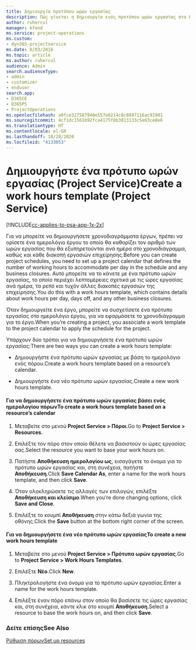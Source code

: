 ```yaml
---
title: Δημιουργία προτύπου ωρών εργασίας
description: Πώς γίνεται η δημιουργία ενός προτύπου ωρών εργασίας στο Project Service
author: ruhercul
manager: kfend
ms.service: project-operations
ms.custom:
- dyn365-projectservice
ms.date: 8/03/2018
ms.topic: article
ms.author: ruhercul
audience: Admin
search.audienceType:
- admin
- customizer
- enduser
search.app:
- D365CE
- D365PS
- ProjectOperations
ms.openlocfilehash: a0fce327587940e557e0214c8c0897116ac91901
ms.sourcegitcommit: 4cf1dc1561b92fca4175f0b3813133c5e63ce8e6
ms.translationtype: HT
ms.contentlocale: el-GR
ms.lasthandoff: 10/28/2020
ms.locfileid: "4133053"
---
```

# <a name="create-a-work-hours-template-project-service"></a><span data-ttu-id="449c9-103">Δημιουργήστε ένα πρότυπο ωρών εργασίας (Project Service)</span><span class="sxs-lookup"><span data-stu-id="449c9-103">Create a work hours template (Project Service)</span></span>

[!INCLUDE[cc-applies-to-psa-app-1x-2x](../includes/cc-applies-to-psa-app-1x-2x.md)]

<span data-ttu-id="449c9-104">Για να μπορείτε να δημιουργήσετε χρονοδιαγράμματα έργων, πρέπει να ορίσετε ένα ημερολόγιο έργου το οποίο θα καθορίζει τον αριθμό των ωρών εργασίας που θα εξυπηρετούνται ανά ημέρα στο χρονοδιάγραμμα, καθώς και κάθε διακοπή εργασιών επιχείρησης.</span><span class="sxs-lookup"><span data-stu-id="449c9-104">Before you can create project schedules, you need to set up a project calendar that defines the number of working hours to accommodate per day in the schedule and any business closures.</span></span> <span data-ttu-id="449c9-105">Αυτό μπορείτε να το κάνετε με ένα πρότυπο ωρών εργασίας, το οποίο περιέχει λεπτομέρειες σχετικά με τις ώρες εργασίας ανά ημέρα, τα ρεπό και τυχόν άλλες διακοπές εργασιών της επιχείρησης.</span><span class="sxs-lookup"><span data-stu-id="449c9-105">You do this with a work hours template, which contains details about work hours per day, days off, and any other business closures.</span></span>  
  
 <span data-ttu-id="449c9-106">Όταν δημιουργείτε ένα έργο, μπορείτε να συσχετίσετε ένα πρότυπο εργασίας στο ημερολόγιο έργου, για να εφαρμόσετε το χρονοδιάγραμμα για το έργο.</span><span class="sxs-lookup"><span data-stu-id="449c9-106">When you’re creating a project, you associate a work template to the project calendar to apply the schedule for the project.</span></span>  
  
 <span data-ttu-id="449c9-107">Υπάρχουν δύο τρόποι για να δημιουργήσετε ένα πρότυπο ωρών εργασίας:</span><span class="sxs-lookup"><span data-stu-id="449c9-107">There are two ways you can create a work hours template:</span></span>  
  
-   <span data-ttu-id="449c9-108">Δημιουργήστε ένα πρότυπο ωρών εργασίας με βάση το ημερολόγιο ενός πόρου.</span><span class="sxs-lookup"><span data-stu-id="449c9-108">Create a work hours template based on a resource’s calendar.</span></span>  
  
-   <span data-ttu-id="449c9-109">Δημιουργήστε ένα νέο πρότυπο ωρών εργασίας.</span><span class="sxs-lookup"><span data-stu-id="449c9-109">Create a new work hours template.</span></span>  
  
#### <a name="to-create-a-work-hours-template-based-on-a-resources-calendar"></a><span data-ttu-id="449c9-110">Για να δημιουργήσετε ένα πρότυπο ωρών εργασίας βάσει ενός ημερολογίου πόρων</span><span class="sxs-lookup"><span data-stu-id="449c9-110">To create a work hours template based on a resource’s calendar</span></span>  
  
1.  <span data-ttu-id="449c9-111">Μεταβείτε στο μενού **Project Service > Πόροι**.</span><span class="sxs-lookup"><span data-stu-id="449c9-111">Go to **Project Service > Resources**.</span></span>  
  
2.  <span data-ttu-id="449c9-112">Επιλέξτε τον πόρο στον οποίο θέλετε να βασιστούν οι ώρες εργασίας σας.</span><span class="sxs-lookup"><span data-stu-id="449c9-112">Select the resource you want to base your work hours on.</span></span>  
  
3.  <span data-ttu-id="449c9-113">Πατήστε **Αποθήκευση ημερολογίου ως**, εισαγάγετε το όνομα για το πρότυπο ωρών εργασίας και, στη συνέχεια, πατήστε **Αποθήκευση**.</span><span class="sxs-lookup"><span data-stu-id="449c9-113">Click **Save Calendar As**, enter a name for the work hours template, and then click **Save**.</span></span>  
  
4.  <span data-ttu-id="449c9-114">Όταν ολοκληρώσετε τις αλλαγές των επιλογών, επιλέξτε **Αποθήκευση και κλείσιμο**.</span><span class="sxs-lookup"><span data-stu-id="449c9-114">When you’re done changing options, click **Save and Close**.</span></span>  
  
5.  <span data-ttu-id="449c9-115">Επιλέξτε το κουμπί **Αποθήκευση** στην κάτω δεξιά γωνία της οθόνης.</span><span class="sxs-lookup"><span data-stu-id="449c9-115">Click the **Save** button at the bottom right corner of the screen.</span></span>  
  
#### <a name="to-create-a-new-work-hours-template"></a><span data-ttu-id="449c9-116">Για να δημιουργήσετε ένα νέο πρότυπο ωρών εργασίας</span><span class="sxs-lookup"><span data-stu-id="449c9-116">To create a new work hours template</span></span>  
  
1.  <span data-ttu-id="449c9-117">Μεταβείτε στο μενού **Project Service > Πρότυπα ωρών εργασίας**.</span><span class="sxs-lookup"><span data-stu-id="449c9-117">Go to **Project Service > Work Hours Templates**.</span></span>  
  
2.  <span data-ttu-id="449c9-118">Επιλέξτε **Νέο**.</span><span class="sxs-lookup"><span data-stu-id="449c9-118">Click **New**.</span></span>  
  
3.  <span data-ttu-id="449c9-119">Πληκτρολογήστε ένα όνομα για το πρότυπο ωρών εργασίας.</span><span class="sxs-lookup"><span data-stu-id="449c9-119">Enter a name for the work hours template.</span></span>  
  
4.  <span data-ttu-id="449c9-120">Επιλέξτε έναν πόρο επάνω στον οποίο θα βασίσετε τις ώρες εργασίας και, στη συνέχεια, κάντε κλικ στο κουμπί **Αποθήκευση**.</span><span class="sxs-lookup"><span data-stu-id="449c9-120">Select a resource to base the work hours on, and then click **Save**.</span></span>  
  
### <a name="see-also"></a><span data-ttu-id="449c9-121">Δείτε επίσης</span><span class="sxs-lookup"><span data-stu-id="449c9-121">See Also</span></span>  
 [<span data-ttu-id="449c9-122">Ρύθμιση πόρων</span><span class="sxs-lookup"><span data-stu-id="449c9-122">Set up resources</span></span>](../psa/set-up-resources.md)
